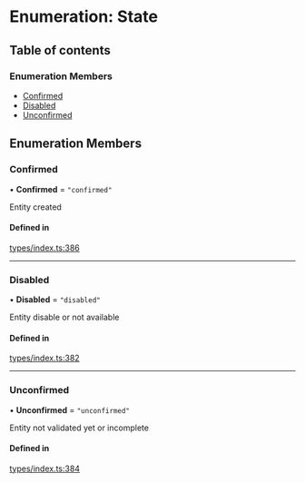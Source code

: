 # Enumeration: State

## Table of contents

### Enumeration Members

- [Confirmed](State.md#confirmed)
- [Disabled](State.md#disabled)
- [Unconfirmed](State.md#unconfirmed)

## Enumeration Members

### Confirmed

• **Confirmed** = ``"confirmed"``

Entity created

#### Defined in

[types/index.ts:386](https://github.com/nevermined-io/components-catalog/blob/968dc56/lib/src/types/index.ts#L386)

___

### Disabled

• **Disabled** = ``"disabled"``

Entity disable or not available

#### Defined in

[types/index.ts:382](https://github.com/nevermined-io/components-catalog/blob/968dc56/lib/src/types/index.ts#L382)

___

### Unconfirmed

• **Unconfirmed** = ``"unconfirmed"``

Entity not validated yet or incomplete

#### Defined in

[types/index.ts:384](https://github.com/nevermined-io/components-catalog/blob/968dc56/lib/src/types/index.ts#L384)
